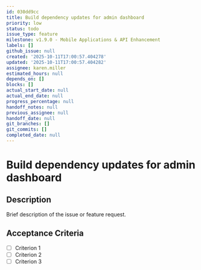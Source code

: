 ```yaml
---
id: 030dd9cc
title: Build dependency updates for admin dashboard
priority: low
status: todo
issue_type: feature
milestone: v1.9.0 - Mobile Applications & API Enhancement
labels: []
github_issue: null
created: '2025-10-11T17:00:57.404278'
updated: '2025-10-11T17:00:57.404282'
assignee: karen.miller
estimated_hours: null
depends_on: []
blocks: []
actual_start_date: null
actual_end_date: null
progress_percentage: null
handoff_notes: null
previous_assignee: null
handoff_date: null
git_branches: []
git_commits: []
completed_date: null
---
```


# Build dependency updates for admin dashboard

## Description

Brief description of the issue or feature request.

## Acceptance Criteria

- [ ] Criterion 1
- [ ] Criterion 2
- [ ] Criterion 3